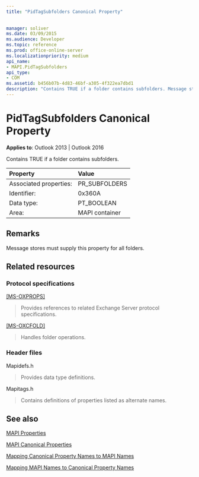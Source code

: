 ```yaml
---
title: "PidTagSubfolders Canonical Property"
 
 
manager: soliver
ms.date: 03/09/2015
ms.audience: Developer
ms.topic: reference
ms.prod: office-online-server
ms.localizationpriority: medium
api_name:
- MAPI.PidTagSubfolders
api_type:
- COM
ms.assetid: b456b07b-4d83-46bf-a305-4f322ea7dbd1
description: "Contains TRUE if a folder contains subfolders. Message stores must supply this property for all folders."
---
```


# PidTagSubfolders Canonical Property

  
  
**Applies to**: Outlook 2013 | Outlook 2016 
  
Contains TRUE if a folder contains subfolders.
  
|Property |Value |
|:-----|:-----|
|Associated properties:  <br/> |PR_SUBFOLDERS  <br/> |
|Identifier:  <br/> |0x360A  <br/> |
|Data type:  <br/> |PT_BOOLEAN  <br/> |
|Area:  <br/> |MAPI container  <br/> |
   
## Remarks

Message stores must supply this property for all folders.
  
## Related resources

### Protocol specifications

[[MS-OXPROPS]](https://msdn.microsoft.com/library/f6ab1613-aefe-447d-a49c-18217230b148%28Office.15%29.aspx)
  
> Provides references to related Exchange Server protocol specifications.
    
[[MS-OXCFOLD]](https://msdn.microsoft.com/library/c0f31b95-c07f-486c-98d9-535ed9705fbf%28Office.15%29.aspx)
  
> Handles folder operations.
    
### Header files

Mapidefs.h
  
> Provides data type definitions.
    
Mapitags.h
  
> Contains definitions of properties listed as alternate names.
    
## See also



[MAPI Properties](mapi-properties.md)
  
[MAPI Canonical Properties](mapi-canonical-properties.md)
  
[Mapping Canonical Property Names to MAPI Names](mapping-canonical-property-names-to-mapi-names.md)
  
[Mapping MAPI Names to Canonical Property Names](mapping-mapi-names-to-canonical-property-names.md)


